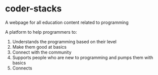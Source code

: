 # coder-stacks

A webpage for all education content related to programming <br>

A platform to help programmers to:
1. Understands the programming based on their level
2. Make them good at basics
3. Connect with the community
4. Supports people who are new to programming and pumps them with basics
5. Connects